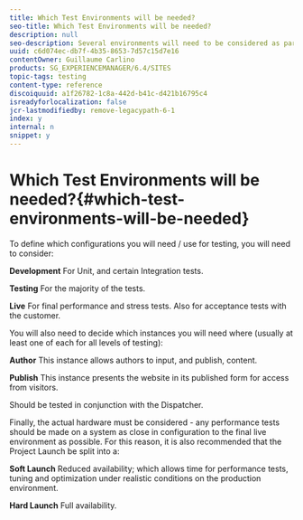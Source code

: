 ```yaml
---
title: Which Test Environments will be needed?
seo-title: Which Test Environments will be needed?
description: null
seo-description: Several environments will need to be considered as part of testing
uuid: c6d074ec-db7f-4b35-8653-7d57c15d7e16
contentOwner: Guillaume Carlino
products: SG_EXPERIENCEMANAGER/6.4/SITES
topic-tags: testing
content-type: reference
discoiquuid: a1f26782-1c8a-442d-b41c-d421b16795c4
isreadyforlocalization: false
jcr-lastmodifiedby: remove-legacypath-6-1
index: y
internal: n
snippet: y
---
```


# Which Test Environments will be needed?{#which-test-environments-will-be-needed}

To define which configurations you will need / use for testing, you will need to consider:

**Development** For Unit, and certain Integration tests.

**Testing** For the majority of the tests.

**Live** For final performance and stress tests. Also for acceptance tests with the customer.

You will also need to decide which instances you will need where (usually at least one of each for all levels of testing):

**Author** This instance allows authors to input, and publish, content.

**Publish** This instance presents the website in its published form for access from visitors.

Should be tested in conjunction with the Dispatcher.

Finally, the actual hardware must be considered - any performance tests should be made on a system as close in configuration to the final live environment as possible. For this reason, it is also recommended that the Project Launch be split into a:

**Soft Launch** Reduced availability; which allows time for performance tests, tuning and optimization under realistic conditions on the production environment.

**Hard Launch** Full availability.
